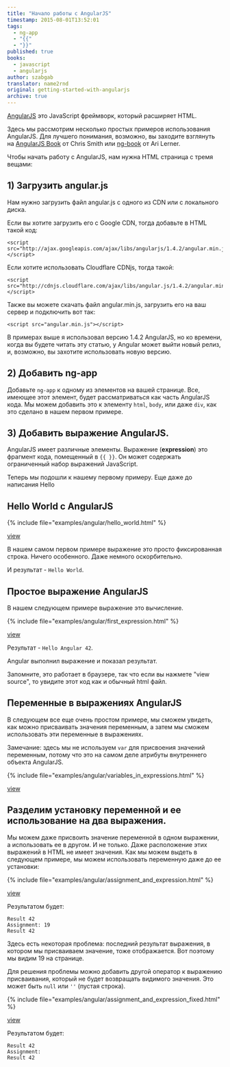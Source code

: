 ```yaml
---
title: "Начало работы с AngularJS"
timestamp: 2015-08-01T13:52:01
tags:
  - ng-app
  - "{{"
  - "}}"
published: true
books:
  - javascript
  - angularjs
author: szabgab
translator: name2rnd
original: getting-started-with-angularjs
archive: true
---
```



[AngularJS](https://angularjs.org/) это JavaScript фреймворк, который расширяет HTML.

Здесь мы рассмотрим несколько простых примеров использования AngularJS.
Для лучшего понимания, возможно, вы заходите взглянуть на [AngularJS Book](http://www.angularjsbook.com/)
от Chris Smith или [ng-book](https://www.ng-book.com/) от Ari Lerner.


Чтобы начать работу с AngularJS, нам нужна HTML страница с тремя вещами:

## 1) Загрузить angular.js

Нам нужно загрузить файл angular.js с одного из CDN или с локального диска.

Если вы хотите загрузить его с Google CDN, тогда добавьте в HTML такой код:

```
<script src="http://ajax.googleapis.com/ajax/libs/angularjs/1.4.2/angular.min.js"></script>
```

Если хотите использовать Cloudflare CDNjs, тогда такой:

```
<script src="http://cdnjs.cloudflare.com/ajax/libs/angular.js/1.4.2/angular.min.js"></script>
```

Также вы можете скачать файл angular.min.js, загрузить его на ваш сервер и подключить вот так:

```
<script src="angular.min.js"></script>
```

В примерах выше я использовал версию 1.4.2 AngularJS, но ко времени, когда вы будете читать эту статью,
у Angular может выйти новый релиз, и, возможно, вы захотите использовать новую версию.

## 2) Добавить ng-app

Добавьте `ng-app` к одному из элементов на вашей странице. Все, имеющее этот элемент, будет рассматриваться
как часть AngularJS кода. Мы можем добавить это к элементу `html`, `body`, 
или даже `div`, как это сделано в нашем первом примере.

## 3) Добавить выражение AngularJS.

AngularJS имеет различные элементы. Выражение (<b>expression</b>) это фрагмент кода, помещенный в
`{{ }}`. Он может содержать ограниченный набор выражений JavaScript.

Теперь мы подошли к нашему первому примеру. Еще даже до написания Hello

## Hello World с AngularJS

{% include file="examples/angular/hello_world.html" %}

[view](examples/angular/hello_world.html)

В нашем самом первом примере выражение это просто фиксированная строка. Ничего особенного.
Даже немного оскорбительно.

И результат - `Hello World`.

## Простое выражение AngularJS

В нашем следующем примере выражение это вычисление.

{% include file="examples/angular/first_expression.html" %}

[view](examples/angular/first_expression.html)

Результат - `Hello Angular 42`.

Angular выполнил выражение и показал результат.

Запомните, это работает в браузере, так что если вы нажмете "view source", то увидите 
этот код как и обычный html файл.

## Переменные в выражениях AngularJS

В следующем все еще очень простом примере, мы сможем увидеть, как можно присваивать значения переменным,
а затем мы сможем использовать эти переменные в выражениях.

Замечание: здесь мы не используем `var` для присвоения значений переменным, потому что
это на самом деле атрибуты внутреннего объекта AngularJS.

{% include file="examples/angular/variables_in_expressions.html" %}

[view](examples/angular/variables_in_expressions.html)

## Разделим установку переменной и ее использование на два выражения.

Мы можем даже присвоить значение переменной в одном выражении, а использовать ее в другом.
И не только. Даже расположение этих выражений в HTML не имеет значения.
Как мы можем выдеть в следующем примере, мы можем использовать переменную даже до ее установки:

{% include file="examples/angular/assignment_and_expression.html" %}

[view](examples/angular/assignment_and_expression.html)

Результатом будет:

```
Result 42
Assignment: 19
Result 42
```

Здесь есть некоторая проблема: последний результат выражения, в котором мы присваиваем значение, тоже отображается.
Вот поэтому мы видим 19 на странице.

Для решения проблемы можно добавить другой оператор к выражению присваивания,
который не будет возвращать видимого значения. Это может быть `null` или `''` (пустая строка).

{% include file="examples/angular/assignment_and_expression_fixed.html" %}

[view](examples/angular/assignment_and_expression_fixed.html)

Результатом будет:

```
Result 42
Assignment:
Result 42
```
